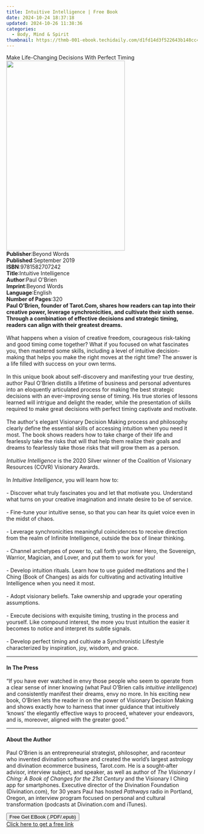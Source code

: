 ```yaml
---
title: Intuitive Intelligence | Free Book
date: 2024-10-24 18:37:18
updated: 2024-10-26 11:38:36
categories:
  - Body, Mind & Spirit
thumbnail: https://thmb-001-ebook.techidaily.com/d1fd14d3f522643b148cc400abc9a71b0b3f99c0383d968ddaaaef11e8fd2f12.jpg
---
```

<main id="book-container">
  <div class="flex flex-col">
    <div class="book-brief flex-1 py-6 px-4 sm:p-6 md:py-10 md:px-8">
      <!-- brief-->
      <div class="book-brief-main">
        Make Life-Changing Decisions With Perfect Timing
      </div>
    </div>
    <div
      class="book-meta-info flex-1 grid gap-4 col-start-1 col-end-3 row-start-1 sm:mb-6 sm:grid-cols-4 lg:gap-6 lg:col-start-2 lg:row-end-6 lg:row-span-6 lg:mb-0"
    >
      <div
        class="book-meta-info-left place-content-center mt-4 p-4 text-sm leading-6 col-start-2 col-span-2 dark:text-slate-400"
      >
        <img
          class="w-full h-500 object-cover rounded-lg sm:h-255 sm:col-span-2 lg:col-span-full"
          src="https://img-001-ebook.techidaily.com/b75668dfe946a13b5dbc6907f89e5808b50af977e3f8aea7446a356d6b12d92f.jpg"
          alt=""
          width="312"
          height="500"
        />
      </div>
      <div
        class="book-meta-info-right mt-2 col-start-1 row-start-2 col-span-3 self-center"
      >
        <!-- meta data  -->
        <div class="flex flex-col px-4 md:px-8">
          <div class="flex-1">
            <strong>Publisher</strong>:<span class="px-2">Beyond Words</span>
          </div>
          <div class="flex-1">
            <strong>Published</strong>:<span class="px-2">September 2019</span>
          </div>
          <div class="flex-1">
            <strong>ISBN</strong>:<span class="px-2">9781582707242</span>
          </div>
          <div class="flex-1">
            <strong>Title</strong>:<span class="px-2"
              >Intuitive Intelligence</span
            >
          </div>
          <div class="flex-1">
            <strong>Author</strong>:<span class="px-2">Paul O&#39;Brien</span>
          </div>
          <div class="flex-1">
            <strong>Imprint</strong>:<span class="px-2">Beyond Words</span>
          </div>
          <div class="flex-1">
            <strong>Language</strong>:<span class="px-2">English</span>
          </div>
          <div class="flex-1">
            <strong>Number of Pages</strong>:<span class="px-2">320</span>
          </div>
        </div>
      </div>
    </div>
    <div class="book-description flex-1 py-6 px-4 sm:p-6 md:py-10 md:px-8">
      <div class="book-description-main">
        <div accordion-content="" id="description">
          <b
            >Paul O’Brien, founder of Tarot.Com, shares how readers can tap into
            their creative power, leverage synchronicities, and cultivate their
            sixth sense. Through a combination of effective decisions and
            strategic timing, readers can align with their greatest dreams.</b
          ><br /><br />What happens when a vision of creative freedom,
          courageous risk-taking and good timing come together? What if you
          focused on what fascinates you, then mastered some skills, including a
          level of intuitive decision-making that helps you make the right moves
          at the right time? The answer is a life filled with success on your
          own terms.<br />
          <br />
          In this unique book about self-discovery and manifesting your true
          destiny, author Paul O'Brien distills a lifetime of business and
          personal adventures into an eloquently articulated process for making
          the best strategic decisions with an ever-improving sense of timing.
          His true stories of lessons learned will intrigue and delight the
          reader, while the presentation of skills required to make great
          decisions with perfect timing captivate and motivate.<br />
          <br />
          The author's elegant Visionary Decision Making process and philosophy
          clearly define the essential skills of accessing intuition when you
          need it most. The book shows readers how to take charge of their life
          and fearlessly take the risks that will that help them realize their
          goals and dreams to fearlessly take those risks that will grow them as
          a person.<br />
          <br />
          <i>Intuitive Intelligence&nbsp;</i>is the 2020 Silver winner of the
          Coalition of Visionary Resources (COVR) Visionary Awards.<br />
          <br />
          In&nbsp;<i>Intuitive Intelligence</i>, you will learn how to:<br />
          <br />
          - Discover what truly fascinates you and let that motivate you.
          Understand what turns on your creative imagination and innate desire
          to be of service.<br />
          <br />
          - Fine-tune your intuitive sense, so that you can hear its quiet voice
          even in the midst of chaos.<br />
          <br />
          - Leverage synchronicities meaningful coincidences to receive
          direction from the realm of Infinite Intelligence, outside the box of
          linear thinking.<br />
          <br />
          - Channel archetypes of power to, call forth your inner Hero, the
          Sovereign, Warrior, Magician, and Lover, and put them to work for
          you!<br />
          <br />
          - Develop intuition rituals. Learn how to use guided meditations and
          the I Ching (Book of Changes) as aids for cultivating and activating
          Intuitive Intelligence when you need it most.<br />
          <br />
          - Adopt visionary beliefs. Take ownership and upgrade your operating
          assumptions.<br />
          <br />
          - Execute decisions with exquisite timing, trusting in the process and
          yourself. Like compound interest, the more you trust intuition the
          easier it becomes to notice and interpret its subtle signals.<br />
          <br />
          - Develop perfect timing and cultivate a Synchronistic Lifestyle
          characterized by inspiration, joy, wisdom, and grace.
        </div>
        <div class="accordion-fader"></div>
      </div>
    </div>
    <div class="book-excerpts flex-1 py-6 px-4 sm:p-6 md:py-10 md:px-8">
      <!-- excerpts-->
      <div class="book-excerpts-main">
        <hr />
        <h4 class="placeholder placeholder-heading">
          <span>In The Press</span>
        </h4>
        <p>
          “If you have ever watched in envy those people who seem to operate
          from a clear sense of inner knowing (what Paul O’Brien calls
          <i>intuitive intelligence</i>) and consistently manifest their dreams,
          envy no more. In his exciting new book, O’Brien lets the reader in on
          the power of Visionary Decision Making and shows exactly how to
          harness that inner guidance that intuitively ‘knows’ the elegantly
          effective ways to proceed, whatever your endeavors, and is, moreover,
          aligned with the greater good.”
        </p>
      </div>
    </div>
    <div class="book-about-author flex-1 py-6 px-4 sm:p-6 md:py-10 md:px-8">
      <!-- about author-->
      <div class="book-main-author-main">
        <hr />
        <h4 class="placeholder placeholder-heading">
          <span>About the Author</span>
        </h4>
        <p>
          Paul O’Brien is an entrepreneurial strategist, philosopher, and
          raconteur who invented divination software and created the world’s
          largest astrology and divination ecommerce business, Tarot.com. He is
          a sought-after advisor, interview subject, and speaker, as well as
          author of&nbsp;<i
            >The Visionary I Ching: A Book of Changes for the 21st Century</i
          >&nbsp;and the Visionary I Ching app for smartphones. Executive
          director of the Divination Foundation (Divination.com), for 30 years
          Paul has hosted&nbsp;<i>Pathways</i>&nbsp;radio in Portland, Oregon,
          an interview program focused on personal and cultural transformation
          (podcasts at Divination.com and iTunes).
        </p>
      </div>
    </div>
    <div class="book-free-get flex-1 py-6 px-4 sm:p-6 md:py-10 md:px-8">
      <button
        id="btn-free-get"
        class="bg-blue-500 hover:bg-blue-700 text-white font-bold py-2 px-4 rounded"
      >
        Free Get EBook (.PDF/.epub)
      </button>
      <div id="countdown-display" class="px-2 text-lg mt-2"></div>
      <a
        id="free-link"
        class="hidden bg-blue-500 hover:bg-blue-700 text-white font-bold py-2 px-4 rounded"
        href="https://www.ebooks.com/en-us/book/210236000/intuitive-intelligence/paul-o-brien/"
        target="_blank"
        >Click here to get a free link</a
      >
    </div>
    <script>
      let countdownTime = 0;
      let countdownInterval = null;
      document
        .getElementById('btn-free-get')
        .addEventListener('click', startCountdown);
      function startCountdown() {
        countdownTime = new Date().getTime() + 60000 * 3;
        countdownInterval = setInterval(updateCountdown, 1000);
        document.getElementById('btn-free-get').disabled = true;
        document
          .getElementById('btn-free-get')
          .classList.add('bg-gray-500', 'cursor-not-allowed');
      }
      function updateCountdown() {
        let currentTime = new Date().getTime();
        let timeLeft = countdownTime - currentTime;
        let secondsLeft = Math.floor(timeLeft / 1000);
        document.getElementById('countdown-display').innerHTML =
          `Remaining time: ${secondsLeft} seconds.`;
        if (secondsLeft <= 0) {
          clearInterval(countdownInterval);
          document.getElementById('btn-free-get').classList.add('hidden');
          document.getElementById('free-link').classList.remove('hidden');
          document.getElementById('countdown-display').innerHTML = '';
        }
      }
    </script>
  </div>
</main>
